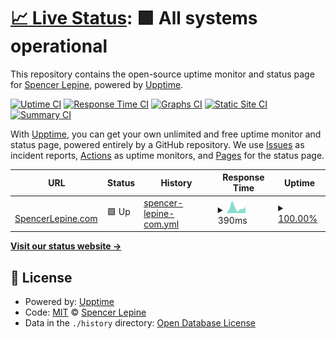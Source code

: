 # [📈 Live Status](https://spencerlepine.github.io/portfolio-site-uptime): <!--live status--> **🟩 All systems operational**

This repository contains the open-source uptime monitor and status page for [Spencer Lepine](spencerlepine.com), powered by [Upptime](https://github.com/upptime/upptime).

[![Uptime CI](https://github.com/spencerlepine/portfolio-site-uptime/workflows/Uptime%20CI/badge.svg)](https://github.com/spencerlepine/portfolio-site-uptime/actions?query=workflow%3A%22Uptime+CI%22)
[![Response Time CI](https://github.com/spencerlepine/portfolio-site-uptime/workflows/Response%20Time%20CI/badge.svg)](https://github.com/spencerlepine/portfolio-site-uptime/actions?query=workflow%3A%22Response+Time+CI%22)
[![Graphs CI](https://github.com/spencerlepine/portfolio-site-uptime/workflows/Graphs%20CI/badge.svg)](https://github.com/spencerlepine/portfolio-site-uptime/actions?query=workflow%3A%22Graphs+CI%22)
[![Static Site CI](https://github.com/spencerlepine/portfolio-site-uptime/workflows/Static%20Site%20CI/badge.svg)](https://github.com/spencerlepine/portfolio-site-uptime/actions?query=workflow%3A%22Static+Site+CI%22)
[![Summary CI](https://github.com/spencerlepine/portfolio-site-uptime/workflows/Summary%20CI/badge.svg)](https://github.com/spencerlepine/portfolio-site-uptime/actions?query=workflow%3A%22Summary+CI%22)

With [Upptime](https://upptime.js.org), you can get your own unlimited and free uptime monitor and status page, powered entirely by a GitHub repository. We use [Issues](https://github.com/spencerlepine/portfolio-site-uptime/issues) as incident reports, [Actions](https://github.com/spencerlepine/portfolio-site-uptime/actions) as uptime monitors, and [Pages](https://spencerlepine.github.io/portfolio-site-uptime) for the status page.

<!--start: status pages-->
<!-- This summary is generated by Upptime (https://github.com/upptime/upptime) -->
<!-- Do not edit this manually, your changes will be overwritten -->
<!-- prettier-ignore -->
| URL | Status | History | Response Time | Uptime |
| --- | ------ | ------- | ------------- | ------ |
| <img alt="" src="https://icons.duckduckgo.com/ip3/www.spencerlepine.com.ico" height="13"> [SpencerLepine.com](https://www.spencerlepine.com) | 🟩 Up | [spencer-lepine-com.yml](https://github.com/spencerlepine/portfolio-site-uptime/commits/HEAD/history/spencer-lepine-com.yml) | <details><summary><img alt="Response time graph" src="./graphs/spencer-lepine-com/response-time-week.png" height="20"> 390ms</summary><br><a href="https://spencerlepine.github.io/portfolio-site-uptime/history/spencer-lepine-com"><img alt="Response time 473" src="https://img.shields.io/endpoint?url=https%3A%2F%2Fraw.githubusercontent.com%2Fspencerlepine%2Fportfolio-site-uptime%2FHEAD%2Fapi%2Fspencer-lepine-com%2Fresponse-time.json"></a><br><a href="https://spencerlepine.github.io/portfolio-site-uptime/history/spencer-lepine-com"><img alt="24-hour response time 363" src="https://img.shields.io/endpoint?url=https%3A%2F%2Fraw.githubusercontent.com%2Fspencerlepine%2Fportfolio-site-uptime%2FHEAD%2Fapi%2Fspencer-lepine-com%2Fresponse-time-day.json"></a><br><a href="https://spencerlepine.github.io/portfolio-site-uptime/history/spencer-lepine-com"><img alt="7-day response time 390" src="https://img.shields.io/endpoint?url=https%3A%2F%2Fraw.githubusercontent.com%2Fspencerlepine%2Fportfolio-site-uptime%2FHEAD%2Fapi%2Fspencer-lepine-com%2Fresponse-time-week.json"></a><br><a href="https://spencerlepine.github.io/portfolio-site-uptime/history/spencer-lepine-com"><img alt="30-day response time 408" src="https://img.shields.io/endpoint?url=https%3A%2F%2Fraw.githubusercontent.com%2Fspencerlepine%2Fportfolio-site-uptime%2FHEAD%2Fapi%2Fspencer-lepine-com%2Fresponse-time-month.json"></a><br><a href="https://spencerlepine.github.io/portfolio-site-uptime/history/spencer-lepine-com"><img alt="1-year response time 473" src="https://img.shields.io/endpoint?url=https%3A%2F%2Fraw.githubusercontent.com%2Fspencerlepine%2Fportfolio-site-uptime%2FHEAD%2Fapi%2Fspencer-lepine-com%2Fresponse-time-year.json"></a></details> | <details><summary><a href="https://spencerlepine.github.io/portfolio-site-uptime/history/spencer-lepine-com">100.00%</a></summary><a href="https://spencerlepine.github.io/portfolio-site-uptime/history/spencer-lepine-com"><img alt="All-time uptime 99.96%" src="https://img.shields.io/endpoint?url=https%3A%2F%2Fraw.githubusercontent.com%2Fspencerlepine%2Fportfolio-site-uptime%2FHEAD%2Fapi%2Fspencer-lepine-com%2Fuptime.json"></a><br><a href="https://spencerlepine.github.io/portfolio-site-uptime/history/spencer-lepine-com"><img alt="24-hour uptime 100.00%" src="https://img.shields.io/endpoint?url=https%3A%2F%2Fraw.githubusercontent.com%2Fspencerlepine%2Fportfolio-site-uptime%2FHEAD%2Fapi%2Fspencer-lepine-com%2Fuptime-day.json"></a><br><a href="https://spencerlepine.github.io/portfolio-site-uptime/history/spencer-lepine-com"><img alt="7-day uptime 100.00%" src="https://img.shields.io/endpoint?url=https%3A%2F%2Fraw.githubusercontent.com%2Fspencerlepine%2Fportfolio-site-uptime%2FHEAD%2Fapi%2Fspencer-lepine-com%2Fuptime-week.json"></a><br><a href="https://spencerlepine.github.io/portfolio-site-uptime/history/spencer-lepine-com"><img alt="30-day uptime 100.00%" src="https://img.shields.io/endpoint?url=https%3A%2F%2Fraw.githubusercontent.com%2Fspencerlepine%2Fportfolio-site-uptime%2FHEAD%2Fapi%2Fspencer-lepine-com%2Fuptime-month.json"></a><br><a href="https://spencerlepine.github.io/portfolio-site-uptime/history/spencer-lepine-com"><img alt="1-year uptime 99.96%" src="https://img.shields.io/endpoint?url=https%3A%2F%2Fraw.githubusercontent.com%2Fspencerlepine%2Fportfolio-site-uptime%2FHEAD%2Fapi%2Fspencer-lepine-com%2Fuptime-year.json"></a></details>

<!--end: status pages-->

[**Visit our status website →**](https://spencerlepine.github.io/portfolio-site-uptime)

## 📄 License

- Powered by: [Upptime](https://github.com/upptime/upptime)
- Code: [MIT](./LICENSE) © [Spencer Lepine](spencerlepine.com)
- Data in the `./history` directory: [Open Database License](https://opendatacommons.org/licenses/odbl/1-0/)
